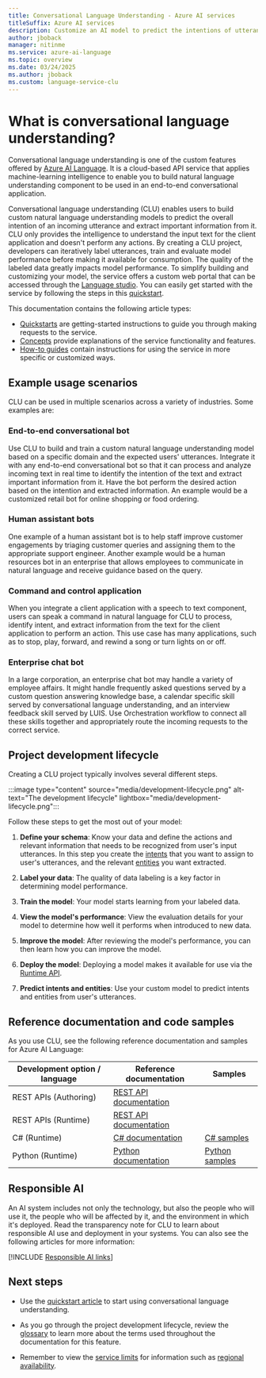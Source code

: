 ```yaml
---
title: Conversational Language Understanding - Azure AI services
titleSuffix: Azure AI services
description: Customize an AI model to predict the intentions of utterances, and extract important information from them.
author: jboback
manager: nitinme
ms.service: azure-ai-language
ms.topic: overview
ms.date: 03/24/2025
ms.author: jboback
ms.custom: language-service-clu
---
```


# What is conversational language understanding?

Conversational language understanding is one of the custom features offered by [Azure AI Language](../overview.md). It is a cloud-based API service that applies machine-learning intelligence to enable you to build natural language understanding component to be used in an end-to-end conversational application. 

Conversational language understanding (CLU) enables users to build custom natural language understanding models to predict the overall intention of an incoming utterance and extract important information from it. CLU only provides the intelligence to understand the input text for the client application and doesn't perform any actions. By creating a CLU project, developers can iteratively label utterances, train and evaluate model performance before making it available for consumption. The quality of the labeled data greatly impacts model performance. To simplify building and customizing your model, the service offers a custom web portal that can be accessed through the [Language studio](https://aka.ms/languageStudio). You can easily get started with the service by following the steps in this [quickstart](quickstart.md). 

This documentation contains the following article types:

* [Quickstarts](quickstart.md) are getting-started instructions to guide you through making requests to the service.
* [Concepts](concepts/evaluation-metrics.md) provide explanations of the service functionality and features.
* [How-to guides](how-to/create-project.md) contain instructions for using the service in more specific or customized ways.


## Example usage scenarios

CLU can be used in multiple scenarios across a variety of industries. Some examples are:

### End-to-end conversational bot

Use CLU to build and train a custom natural language understanding model based on a specific domain and the expected users' utterances. Integrate it with any end-to-end conversational bot so that it can process and analyze incoming text in real time to identify the intention of the text and extract important information from it. Have the bot perform the desired action based on the intention and extracted information. An example would be a customized retail bot for online shopping or food ordering.

### Human assistant bots

One example of a human assistant bot is to help staff improve customer engagements by triaging customer queries and assigning them to the appropriate support engineer. Another example would be a human resources bot in an enterprise that allows employees to communicate in natural language and receive guidance based on the query.

### Command and control application

When you integrate a client application with a speech to text component, users can speak a command in natural language for CLU to process, identify intent, and extract information from the text for the client application to perform an action. This use case has many applications, such as to stop, play, forward, and rewind a song or turn lights on or off.

### Enterprise chat bot

In a large corporation, an enterprise chat bot may handle a variety of employee affairs. It might handle frequently asked questions served by a custom question answering knowledge base, a calendar specific skill served by conversational language understanding, and an interview feedback skill served by LUIS. Use Orchestration workflow to connect all these skills together and appropriately route the incoming requests to the correct service.


## Project development lifecycle

Creating a CLU project typically involves several different steps. 

:::image type="content" source="media/development-lifecycle.png" alt-text="The development lifecycle" lightbox="media/development-lifecycle.png":::

Follow these steps to get the most out of your model:

1. **Define your schema**: Know your data and define the actions and relevant information that needs to be recognized from user's input utterances. In this step you create the [intents](glossary.md#intent) that you want to assign to user's utterances, and the relevant [entities](glossary.md#entity) you want extracted.

2. **Label your data**: The quality of data labeling is a key factor in determining model performance. 

3. **Train the model**: Your model starts learning from your labeled data.

4. **View the model's performance**: View the evaluation details for your model to determine how well it performs when introduced to new data.

6. **Improve the model**: After reviewing the model's performance, you can then learn how you can improve the model.

7. **Deploy the model**: Deploying a model makes it available for use via the [Runtime API](https://aka.ms/clu-apis).

8. **Predict intents and entities**: Use your custom model to predict intents and entities from user's utterances.

## Reference documentation and code samples

As you use CLU, see the following reference documentation and samples for Azure AI Language:

|Development option / language  |Reference documentation |Samples  |
|---------|---------|---------|
|REST APIs (Authoring)   | [REST API documentation](https://aka.ms/clu-authoring-apis)        |         |
|REST APIs (Runtime)    | [REST API documentation](https://aka.ms/clu-apis)        |         |
|C# (Runtime)    | [C# documentation](/dotnet/api/overview/azure/ai.language.conversations-readme)        | [C# samples](https://github.com/Azure/azure-sdk-for-net/tree/main/sdk/cognitivelanguage/Azure.AI.Language.Conversations/samples)        |
|Python (Runtime)| [Python documentation](/python/api/overview/azure/ai-language-conversations-readme?view=azure-python-preview&preserve-view=true)        | [Python samples](https://github.com/Azure/azure-sdk-for-python/tree/main/sdk/cognitivelanguage/azure-ai-language-conversations/samples) |

## Responsible AI 

An AI system includes not only the technology, but also the people who will use it, the people who will be affected by it, and the environment in which it's deployed. Read the transparency note for CLU to learn about responsible AI use and deployment in your systems. You can also see the following articles for more information:

[!INCLUDE [Responsible AI links](../includes/overview-responsible-ai-links.md)]

## Next steps

* Use the [quickstart article](quickstart.md) to start using conversational language understanding.  

* As you go through the project development lifecycle, review the [glossary](glossary.md) to learn more about the terms used throughout the documentation for this feature. 

* Remember to view the [service limits](service-limits.md) for information such as [regional availability](service-limits.md#regional-availability).
